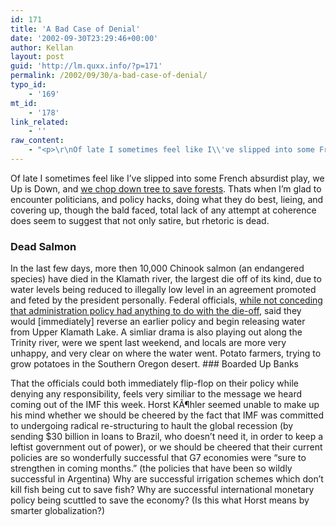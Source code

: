 ```yaml
---
id: 171
title: 'A Bad Case of Denial'
date: '2002-09-30T23:29:46+00:00'
author: Kellan
layout: post
guid: 'http://lm.quxx.info/?p=171'
permalink: /2002/09/30/a-bad-case-of-denial/
typo_id:
    - '169'
mt_id:
    - '178'
link_related:
    - ''
raw_content:
    - "<p>\r\nOf late I sometimes feel like I\\'ve slipped into some French absurdist play, we Up is Down, and \r\n<a href=\\\"http://www.guardian.co.uk/worldsummit2002/story/0,12264,779719,00.html\\\">we chop down tree to save forests</a>.   Thats when I\\'m glad to encounter politicians, and policy hacks, doing what they do best, lieing, and covering up, though the bald faced, total lack of any attempt at coherence does seem to suggest that not only satire, but rhetoric is dead.\r\n</p>\r\n<p>\r\n<h3>Dead Salmon</h3>\r\nIn the last few days, more then 10,000 Chinook salmon (an endangered species) have died in the Klamath river, the largest die off of its kind, due to water levels being reduced to illegally low level in an agreement promoted and feted by the president personally.   Federal officials, \r\n<a href=\\\"http://www.nytimes.com/2002/09/28/science/28KLAM.html\\\">while not conceding that administration policy had anything to do with the die-off</a>, said they would [immediately] reverse an earlier policy and begin releasing water from Upper Klamath Lake.  A simliar drama is also playing out along the Trinity river, were we spent last weekend, and locals are more very unhappy, and very clear on where the water went.  Potato farmers, trying to grow potatoes in the Southern Oregon desert.\r\n</p>\r\n<p>\r\n<h3>Boarded Up Banks</h3>\r\nThat the officials could both immediately flip-flop on their policy while denying any responsibility, feels very similiar to the message we heard coming out of the IMF this week.   Horst KÃ¶hler seemed unable to make up his mind whether we should be cheered by the fact that IMF was committed to undergoing radical re-structuring to hault the global recession (by sending $30 billion in loans to Brazil, who doesn\\'t need it, in order to keep a leftist government out of power), or we should be cheered that their current policies are so wonderfully successful that G7 economies were \\\"sure to strengthen in coming months.\\\" (the policies that have been so wildly successful in Argentina)  Why are successful irrigation schemes which don\\'t kill fish being cut to save fish?  Why are successful international monetary policy being scuttled to save the economy?  (Is this what Horst means by smarter globalization?)\r\n</p>"
---
```


Of late I sometimes feel like I’ve slipped into some French absurdist play, we Up is Down, and [we chop down tree to save forests](http://www.guardian.co.uk/worldsummit2002/story/0,12264,779719,00.html). Thats when I’m glad to encounter politicians, and policy hacks, doing what they do best, lieing, and covering up, though the bald faced, total lack of any attempt at coherence does seem to suggest that not only satire, but rhetoric is dead.

### Dead Salmon

In the last few days, more then 10,000 Chinook salmon (an endangered species) have died in the Klamath river, the largest die off of its kind, due to water levels being reduced to illegally low level in an agreement promoted and feted by the president personally. Federal officials, [while not conceding that administration policy had anything to do with the die-off](http://www.nytimes.com/2002/09/28/science/28KLAM.html), said they would \[immediately\] reverse an earlier policy and begin releasing water from Upper Klamath Lake. A simliar drama is also playing out along the Trinity river, were we spent last weekend, and locals are more very unhappy, and very clear on where the water went. Potato farmers, trying to grow potatoes in the Southern Oregon desert. ### Boarded Up Banks

That the officials could both immediately flip-flop on their policy while denying any responsibility, feels very similiar to the message we heard coming out of the IMF this week. Horst KÃ¶hler seemed unable to make up his mind whether we should be cheered by the fact that IMF was committed to undergoing radical re-structuring to hault the global recession (by sending $30 billion in loans to Brazil, who doesn’t need it, in order to keep a leftist government out of power), or we should be cheered that their current policies are so wonderfully successful that G7 economies were “sure to strengthen in coming months.” (the policies that have been so wildly successful in Argentina) Why are successful irrigation schemes which don’t kill fish being cut to save fish? Why are successful international monetary policy being scuttled to save the economy? (Is this what Horst means by smarter globalization?) 